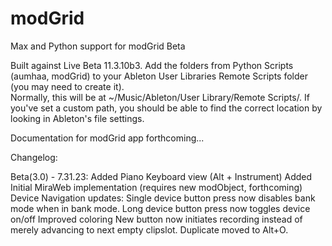 # modGrid
Max and Python support for modGrid Beta

Built against Live Beta 11.3.10b3.
Add the folders from Python Scripts (aumhaa, modGrid) to your Ableton User Libraries Remote Scripts folder (you may need to create it).  
Normally, this will be at ~/Music/Ableton/User Library/Remote Scripts/.  If you've set a custom path, you should be able to find the correct location by looking in Ableton's file settings. 

Documentation for modGrid app forthcoming...


Changelog:  

Beta(3.0) - 7.31.23:
    Added Piano Keyboard view (Alt + Instrument)
    Added Initial MiraWeb implementation (requires new modObject, forthcoming)
    Device Navigation updates:
        Single device button press now disables bank mode when in bank mode.
        Long device button press now toggles device on/off
        Improved coloring
    New button now initiates recording instead of merely advancing to next empty clipslot.
    Duplicate moved to Alt+O.





